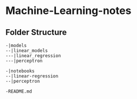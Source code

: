 # Machine-Learning-notes

## Folder Structure
```
-|models
--|linear_models
---|linear_regression
---|perceptron

-|notebooks
--|linear-regression
--|perceptron

-README.md
```
